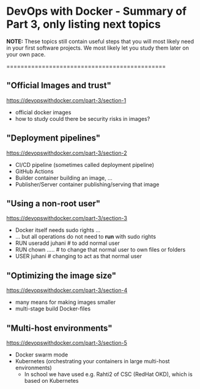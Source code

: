 # DevOps with Docker - Summary of Part 3, only listing next topics

**NOTE:** These topics still contain useful steps that you will most likely need in your first software projects. We most likely let you study them later on your own pace.

=============================================


## "Official Images and trust"

https://devopswithdocker.com/part-3/section-1


- official docker images
- how to study could there be security risks in images?
 

## "Deployment pipelines"

https://devopswithdocker.com/part-3/section-2 

- CI/CD pipeline (sometimes called deployment pipeline)
- GitHub Actions
- Builder container building an image, ...
- Publisher/Server container publishing/serving that image


## "Using a non-root user"

https://devopswithdocker.com/part-3/section-3

- Docker itself needs sudo rights ...
- ... but all operations do not need to **run** with sudo rights
- RUN useradd juhani   # to add normal user
- RUN chown .....      # to change that normal user to own files or folders
- USER juhani          # changing to act as that normal user


## "Optimizing the image size"

https://devopswithdocker.com/part-3/section-4

- many means for making images smaller
- multi-stage build Docker-files


## "Multi-host environments"

https://devopswithdocker.com/part-3/section-5

- Docker swarm mode
- Kubernetes (orchestrating your containers in large multi-host environments)
   * In school we have used e.g. Rahti2 of CSC (RedHat OKD), which is based on Kubernetes
